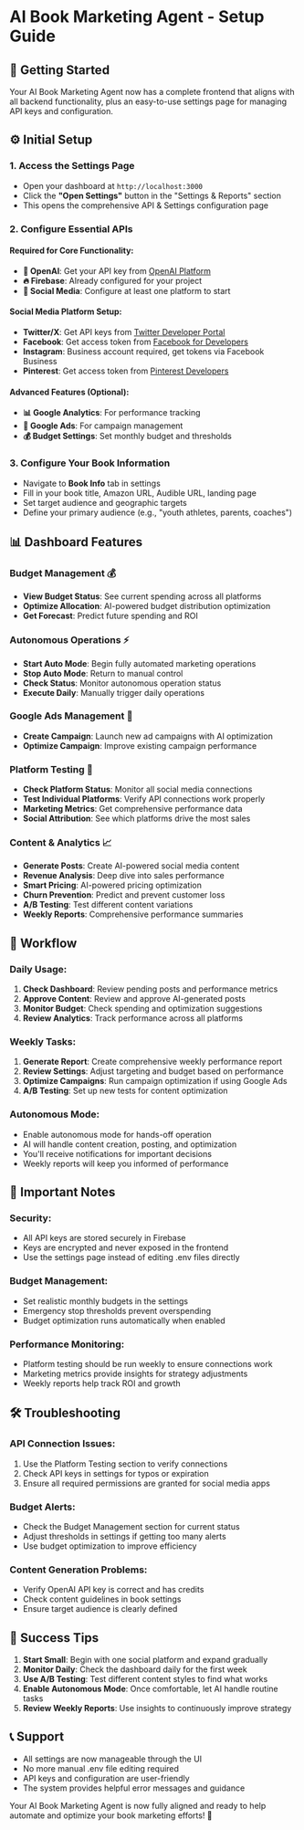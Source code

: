 # AI Book Marketing Agent - Setup Guide

## 🚀 Getting Started

Your AI Book Marketing Agent now has a complete frontend that aligns with all backend functionality, plus an easy-to-use settings page for managing API keys and configuration.

## ⚙️ Initial Setup

### 1. Access the Settings Page
- Open your dashboard at `http://localhost:3000`
- Click the **"Open Settings"** button in the "Settings & Reports" section
- This opens the comprehensive API & Settings configuration page

### 2. Configure Essential APIs

#### **Required for Core Functionality:**
- **🤖 OpenAI**: Get your API key from [OpenAI Platform](https://platform.openai.com/api-keys)
- **🔥 Firebase**: Already configured for your project
- **📱 Social Media**: Configure at least one platform to start

#### **Social Media Platform Setup:**
- **Twitter/X**: Get API keys from [Twitter Developer Portal](https://developer.twitter.com/)
- **Facebook**: Get access token from [Facebook for Developers](https://developers.facebook.com/)
- **Instagram**: Business account required, get tokens via Facebook Business
- **Pinterest**: Get access token from [Pinterest Developers](https://developers.pinterest.com/)

#### **Advanced Features (Optional):**
- **📊 Google Analytics**: For performance tracking
- **🎯 Google Ads**: For campaign management
- **💰 Budget Settings**: Set monthly budget and thresholds

### 3. Configure Your Book Information
- Navigate to **Book Info** tab in settings
- Fill in your book title, Amazon URL, Audible URL, landing page
- Set target audience and geographic targets
- Define your primary audience (e.g., "youth athletes, parents, coaches")

## 📊 Dashboard Features

### **Budget Management** 💰
- **View Budget Status**: See current spending across all platforms
- **Optimize Allocation**: AI-powered budget distribution optimization
- **Get Forecast**: Predict future spending and ROI

### **Autonomous Operations** ⚡
- **Start Auto Mode**: Begin fully automated marketing operations
- **Stop Auto Mode**: Return to manual control
- **Check Status**: Monitor autonomous operation status
- **Execute Daily**: Manually trigger daily operations

### **Google Ads Management** 🎯
- **Create Campaign**: Launch new ad campaigns with AI optimization
- **Optimize Campaign**: Improve existing campaign performance

### **Platform Testing** 🧪
- **Check Platform Status**: Monitor all social media connections
- **Test Individual Platforms**: Verify API connections work properly
- **Marketing Metrics**: Get comprehensive performance data
- **Social Attribution**: See which platforms drive the most sales

### **Content & Analytics** 📈
- **Generate Posts**: Create AI-powered social media content
- **Revenue Analysis**: Deep dive into sales performance
- **Smart Pricing**: AI-powered pricing optimization
- **Churn Prevention**: Predict and prevent customer loss
- **A/B Testing**: Test different content variations
- **Weekly Reports**: Comprehensive performance summaries

## 🔄 Workflow

### Daily Usage:
1. **Check Dashboard**: Review pending posts and performance metrics
2. **Approve Content**: Review and approve AI-generated posts
3. **Monitor Budget**: Check spending and optimization suggestions
4. **Review Analytics**: Track performance across all platforms

### Weekly Tasks:
1. **Generate Report**: Create comprehensive weekly performance report
2. **Review Settings**: Adjust targeting and budget based on performance
3. **Optimize Campaigns**: Run campaign optimization if using Google Ads
4. **A/B Testing**: Set up new tests for content optimization

### Autonomous Mode:
- Enable autonomous mode for hands-off operation
- AI will handle content creation, posting, and optimization
- You'll receive notifications for important decisions
- Weekly reports will keep you informed of performance

## 🚨 Important Notes

### **Security:**
- All API keys are stored securely in Firebase
- Keys are encrypted and never exposed in the frontend
- Use the settings page instead of editing .env files directly

### **Budget Management:**
- Set realistic monthly budgets in the settings
- Emergency stop thresholds prevent overspending
- Budget optimization runs automatically when enabled

### **Performance Monitoring:**
- Platform testing should be run weekly to ensure connections work
- Marketing metrics provide insights for strategy adjustments
- Weekly reports help track ROI and growth

## 🛠️ Troubleshooting

### **API Connection Issues:**
1. Use the Platform Testing section to verify connections
2. Check API keys in settings for typos or expiration
3. Ensure all required permissions are granted for social media apps

### **Budget Alerts:**
- Check the Budget Management section for current status
- Adjust thresholds in settings if getting too many alerts
- Use budget optimization to improve efficiency

### **Content Generation Problems:**
- Verify OpenAI API key is correct and has credits
- Check content guidelines in book settings
- Ensure target audience is clearly defined

## 🎯 Success Tips

1. **Start Small**: Begin with one social platform and expand gradually
2. **Monitor Daily**: Check the dashboard daily for the first week
3. **Use A/B Testing**: Test different content styles to find what works
4. **Enable Autonomous Mode**: Once comfortable, let AI handle routine tasks
5. **Review Weekly Reports**: Use insights to continuously improve strategy

## 📞 Support

- All settings are now manageable through the UI
- No more manual .env file editing required
- API keys and configuration are user-friendly
- The system provides helpful error messages and guidance

Your AI Book Marketing Agent is now fully aligned and ready to help automate and optimize your book marketing efforts! 🚀 